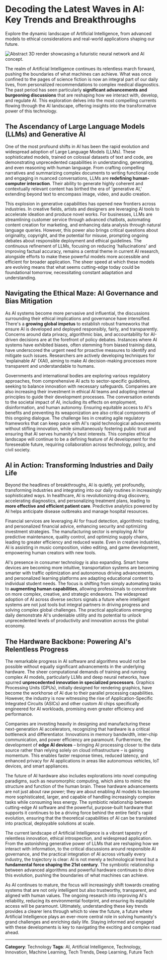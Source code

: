 
# Decoding the Latest Waves in AI: Key Trends and Breakthroughs

Explore the dynamic landscape of Artificial Intelligence, from advanced models to ethical considerations and real-world applications shaping our future.

![Abstract 3D render showcasing a futuristic neural network and AI concept.](https://images.pexels.com/photos/17486100/pexels-photo-17486100.png?auto=compress&cs=tinysrgb&fit=crop&h=627&w=1200)

The realm of Artificial Intelligence continues its relentless march forward, pushing the boundaries of what machines can achieve. What was once confined to the pages of science fiction is now an integral part of our daily lives, from personalized recommendations to complex medical diagnostics. The past period has seen particularly **significant advancements and burgeoning discussions** that are reshaping how we interact with, develop, and regulate AI. This exploration delves into the most compelling currents flowing through the AI landscape, offering insights into the transformative power of this technology.

## The Ascendancy of Large Language Models (LLMs) and Generative AI

One of the most profound shifts in AI has been the rapid evolution and widespread adoption of Large Language Models (LLMs). These sophisticated models, trained on colossal datasets of text and code, are demonstrating unprecedented capabilities in understanding, generating, and even reasoning with human language. From crafting compelling narratives and summarizing complex documents to writing functional code and engaging in nuanced conversations, LLMs are **redefining human-computer interaction**. Their ability to generate highly coherent and contextually relevant content has birthed the era of 'generative AI,' extending beyond text to encompass image, video, and audio creation.

This explosion in generative capabilities has opened new frontiers across industries. In creative fields, artists and designers are leveraging AI tools to accelerate ideation and produce novel works. For businesses, LLMs are streamlining customer service through advanced chatbots, automating content creation for marketing, and enhancing data analysis through natural language queries. However, this power also brings critical questions about originality, copyright, and the potential for misuse, prompting ongoing debates about responsible deployment and ethical guidelines. The continuous refinement of LLMs, focusing on reducing 'hallucinations' and improving factual accuracy, remains a central theme in current AI research, alongside efforts to make these powerful models more accessible and efficient for broader application. The sheer speed at which these models are evolving means that what seems cutting-edge today could be foundational tomorrow, necessitating constant adaptation and understanding.

## Navigating the Ethical Maze: AI Governance and Bias Mitigation

As AI systems become more pervasive and influential, the discussions surrounding their ethical implications and governance have intensified. There's a **growing global impetus** to establish robust frameworks that ensure AI is developed and deployed responsibly, fairly, and transparently. Concerns around data privacy, algorithmic bias, and accountability for AI-driven decisions are at the forefront of policy debates. Instances where AI systems have exhibited biases, often stemming from biased training data, have underscored the urgent need for proactive measures to identify and mitigate such issues. Researchers are actively developing techniques for 'explainable AI' (XAI), aiming to make AI decision-making processes more transparent and understandable to humans.

Governments and international bodies are exploring various regulatory approaches, from comprehensive AI acts to sector-specific guidelines, seeking to balance innovation with necessary safeguards. Companies are also increasing their investment in ethical AI teams and adopting internal principles to guide their development processes. The conversation extends to the societal impact of AI, including its effects on employment, disinformation, and human autonomy. Ensuring equitable access to AI's benefits and preventing its weaponization are also critical components of this ongoing dialogue. The challenge lies in creating agile regulatory frameworks that can keep pace with AI's rapid technological advancements without stifling innovation, while simultaneously fostering public trust and ensuring that AI serves humanity's best interests. This complex ethical landscape will continue to be a defining feature of AI development for the foreseeable future, requiring collaboration across technology, policy, and civil society.

## AI in Action: Transforming Industries and Daily Life

Beyond the headlines of breakthroughs, AI is quietly, yet profoundly, transforming industries and integrating into our daily routines in increasingly sophisticated ways. In healthcare, AI is revolutionizing drug discovery, accelerating diagnostics, and personalizing treatment plans, leading to **more effective and efficient patient care**. Predictive analytics powered by AI helps anticipate disease outbreaks and manage hospital resources.

Financial services are leveraging AI for fraud detection, algorithmic trading, and personalized financial advice, enhancing security and optimizing investment strategies. The manufacturing sector is employing AI for predictive maintenance, quality control, and optimizing supply chains, leading to greater efficiency and reduced waste. Even in creative industries, AI is assisting in music composition, video editing, and game development, empowering human creators with new tools.

AI's presence in consumer technology is also expanding. Smart home devices are becoming more intuitive, transportation systems are becoming smarter with traffic optimization and autonomous driving advancements, and personalized learning platforms are adapting educational content to individual student needs. The focus is shifting from simply automating tasks to **augmenting human capabilities**, allowing professionals to concentrate on more complex, creative, and strategic endeavors. The widespread adoption of AI across diverse sectors signals a future where intelligent systems are not just tools but integral partners in driving progress and solving complex global challenges. The practical applications emerging daily demonstrate AI's undeniable utility and its potential to unlock unprecedented levels of productivity and innovation across the global economy.

## The Hardware Backbone: Powering AI's Relentless Progress

The remarkable progress in AI software and algorithms would not be possible without equally significant advancements in the underlying hardware. The sheer computational demands of training and running complex AI models, particularly LLMs and deep neural networks, have spurred **unprecedented innovation in specialized processors**. Graphics Processing Units (GPUs), initially designed for rendering graphics, have become the workhorse of AI due to their parallel processing capabilities. However, the industry is now witnessing the rise of Application-Specific Integrated Circuits (ASICs) and other custom AI chips specifically engineered for AI workloads, promising even greater efficiency and performance.

Companies are investing heavily in designing and manufacturing these next-generation AI accelerators, recognizing that hardware is a critical bottleneck and differentiator. Innovations in memory bandwidth, inter-chip communication, and power efficiency are paramount. Furthermore, the development of **edge AI devices** – bringing AI processing closer to the data source rather than relying solely on cloud infrastructure – is gaining momentum. This enables faster response times, reduced latency, and enhanced privacy for AI applications in areas like autonomous vehicles, IoT devices, and smart appliances.

The future of AI hardware also includes explorations into novel computing paradigms, such as neuromorphic computing, which aims to mimic the structure and function of the human brain. These hardware advancements are not just about raw power; they are about enabling AI models to become more sophisticated, larger, and capable of handling increasingly complex tasks while consuming less energy. The symbiotic relationship between cutting-edge AI software and the powerful, purpose-built hardware that supports it continues to be a driving force behind the entire field's rapid evolution, ensuring that the theoretical capabilities of AI can be translated into practical, deployable solutions at scale.

The current landscape of Artificial Intelligence is a vibrant tapestry of relentless innovation, ethical introspection, and widespread application. From the astonishing generative power of LLMs that are reshaping how we interact with information, to the critical discussions around responsible AI governance, and the practical integration of AI across virtually every industry, the trajectory is clear: AI is not merely a technological trend but a **fundamental force shaping the 21st century**. The symbiotic relationship between advanced algorithms and powerful hardware continues to drive this evolution, pushing the boundaries of what machines can achieve.

As AI continues to mature, the focus will increasingly shift towards creating systems that are not only intelligent but also trustworthy, transparent, and aligned with human values. The ongoing research into improving AI's reliability, reducing its environmental footprint, and ensuring its equitable access will be paramount. Ultimately, understanding these key trends provides a clearer lens through which to view the future, a future where Artificial Intelligence plays an ever-more central role in solving humanity's grand challenges and enriching daily life. Staying informed and engaged with these developments is key to navigating the exciting and complex road ahead.

---
**Category**: Technology
**Tags**: AI, Artificial Intelligence, Technology, Innovation, Machine Learning, Tech Trends, Deep Learning, Future Tech
